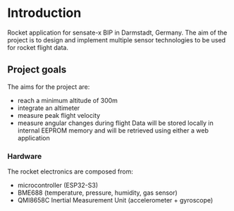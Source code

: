 # Introduction
Rocket application for sensate-x BIP in Darmstadt, Germany. The aim of the project is to design and implement multiple sensor technologies to be used for rocket flight data.
## Project goals
The aims for the project are:
* reach a minimum altitude of 300m
* integrate an altimeter
* measure peak flight velocity
* measure angular changes during flight
Data will be stored locally in internal EEPROM memory and will be retrieved using either a web application 
### Hardware
The rocket electronics are composed from:
* microcontroller (ESP32-S3)
* BME688 (temperature, pressure, humidity, gas sensor)
* QMI8658C Inertial Measurement Unit (accelerometer + gyroscope)
